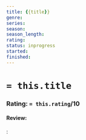 ```yaml
---
title: {{title}}
genre:
series:
season:
season_length: 
rating:
status: inprogress
started:
finished: 
---
```

# `= this.title`
### Rating: `= this.rating`/10

#### Review:

: